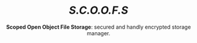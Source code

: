 <div align="center">

# **_S.C.O.O.F.S_**

**Scoped Open Object File Storage**: secured and handly encrypted storage manager.

</div>
